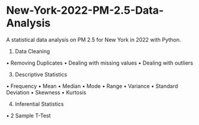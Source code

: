 # New-York-2022-PM-2.5-Data-Analysis
A statistical data analysis on PM 2.5 for New York in 2022 with Python.

1.	Data Cleaning

•	Removing Duplicates
•	Dealing with missing values
•	Dealing with outliers

3.	Descriptive Statistics

•	Frequency
•	Mean
•	Median
•	Mode
•	Range
•	Variance
•	Standard Deviation
•	Skewness
•	Kurtosis

4.	Inferential Statistics

•	2 Sample T-Test
